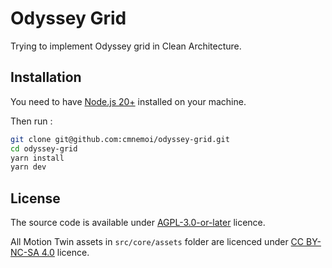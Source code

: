 # Odyssey Grid

Trying to implement Odyssey grid in Clean Architecture.

## Installation

You need to have [Node.js 20+](https://nodejs.org/) installed on your machine.

Then run :

```bash
git clone git@github.com:cmnemoi/odyssey-grid.git
cd odyssey-grid
yarn install
yarn dev
```

## License

The source code is available under [AGPL-3.0-or-later](./LICENCE) licence.

All Motion Twin assets in `src/core/assets` folder are licenced under [CC BY-NC-SA 4.0](./src/core/assets/LICENCE) licence.
